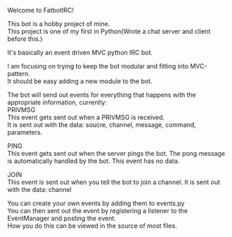 Welcome to FatbotIRC!

This bot is a hobby project of mine.  
This project is one of my first in Python(Wrote a chat server and client before this.)  

It's basically an event driven MVC python IRC bot.  

I am focusing on trying to keep the bot modular and fitting into MVC-pattern.  
It should be easy adding a new module to the bot.  

The bot will send out events for everything that happens with the appropriate information, currently:  
PRIVMSG  
    This event gets sent out when a PRIVMSG is received.  
    It is sent out with the data: soucre, channel, message, command, parameters.  
  
PING  
    This event gets sent out when the server pings the bot. 
    The pong message is automatically handled by the bot. 
    This event has no data. 
  
JOIN  
    This event is sent out when you tell the bot to join a channel. 
    It is sent out with the data: channel 
  
  
You can create your own events by adding them to events.py  
You can then sent out the event by registering a listener to the EventManager and posting the event.  
How you do this can be viewed in the source of most files.  